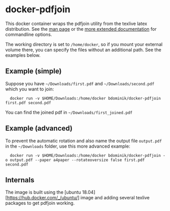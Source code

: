 docker-pdfjoin
=============

This docker container wraps the pdfjoin utility from the texlive latex
distribution. See the [man page](https://linux.die.net/man/1/pdfjoin) or
the [more extended documentation](https://helpmanual.io/help/pdfjoin/) for
commandline options.

The working directory is set to `/home/docker`, so if you mount your external
volume there, you can specify the files without an additional path. See the
examples below.

Example (simple)
----------------
Suppose you have `~/Downloads/first.pdf` and `~/Downloads/second.pdf` which you
want to join:
```
  docker run -v $HOME/Downloads:/home/docker bdominik/docker-pdfjoin first.pdf second.pdf
```

You can find the joined pdf in `~/Downloads/first_joined.pdf`

Example (advanced)
------------------
To prevent the automatic rotation and also name the output file `output.pdf` in
the `~/Downloads` folder, use this more advanced example:
```
  docker run -v $HOME/Downloads:/home/docker bdominik/docker-pdfjoin -o output.pdf --paper a4paper --rotateoversize false first.pdf second.pdf
```

Internals
---------
The image is built using the [ubuntu 18.04][https://hub.docker.com/_/ubuntu/]
image and adding several texlive packages to get pdfjoin working.
